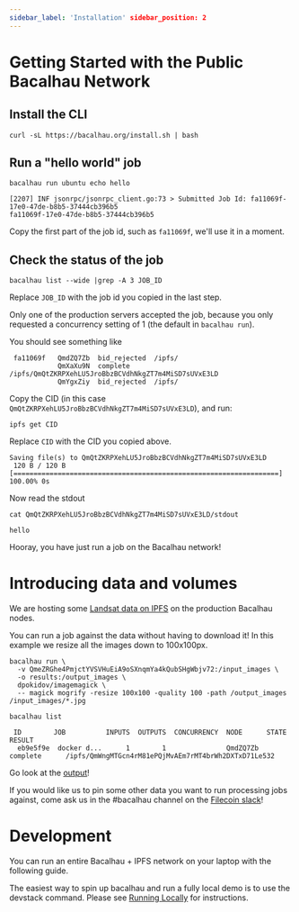 ```yaml
---
sidebar_label: 'Installation' sidebar_position: 2
---
```


# Getting Started with the Public Bacalhau Network

## Install the CLI

```
curl -sL https://bacalhau.org/install.sh | bash
```

## Run a "hello world" job

```
bacalhau run ubuntu echo hello
```

```
[2207] INF jsonrpc/jsonrpc_client.go:73 > Submitted Job Id: fa11069f-17e0-47de-b8b5-37444cb396b5
fa11069f-17e0-47de-b8b5-37444cb396b5
```
Copy the first part of the job id, such as `fa11069f`, we'll use it in a moment.

## Check the status of the job

```
bacalhau list --wide |grep -A 3 JOB_ID
```

Replace `JOB_ID` with the job id you copied in the last step.

Only one of the production servers accepted the job, because you only requested a concurrency setting of 1 (the default in `bacalhau run`).

You should see something like
```
 fa11069f   QmdZQ7Zb  bid_rejected  /ipfs/
            QmXaXu9N  complete      /ipfs/QmQtZKRPXehLU5JroBbzBCVdhNkgZT7m4MiSD7sUVxE3LD
            QmYgxZiy  bid_rejected  /ipfs/
```

Copy the CID (in this case `QmQtZKRPXehLU5JroBbzBCVdhNkgZT7m4MiSD7sUVxE3LD`), and run:

```
ipfs get CID
```
Replace `CID` with the CID you copied above.

```
Saving file(s) to QmQtZKRPXehLU5JroBbzBCVdhNkgZT7m4MiSD7sUVxE3LD
 120 B / 120 B [==================================================================] 100.00% 0s
```

Now read the stdout
```
cat QmQtZKRPXehLU5JroBbzBCVdhNkgZT7m4MiSD7sUVxE3LD/stdout
```

```
hello
```

Hooray, you have just run a job on the Bacalhau network!


# Introducing data and volumes

We are hosting some [Landsat data on IPFS](http://cloudflare-ipfs.com/ipfs/QmeZRGhe4PmjctYVSVHuEiA9oSXnqmYa4kQubSHgWbjv72) on the production Bacalhau nodes.

You can run a job against the data without having to download it!
In this example we resize all the images down to 100x100px.

```
bacalhau run \
  -v QmeZRGhe4PmjctYVSVHuEiA9oSXnqmYa4kQubSHgWbjv72:/input_images \
  -o results:/output_images \
  dpokidov/imagemagick \
  -- magick mogrify -resize 100x100 -quality 100 -path /output_images /input_images/*.jpg
```

```
bacalhau list
```
```
 ID        JOB          INPUTS  OUTPUTS  CONCURRENCY  NODE      STATE         RESULT
  eb9e5f9e  docker d...      1        1               QmdZQ7Zb  complete      /ipfs/QmWngMTGcn4rM81ePQjMvAEm7rMT4brWh2DXTxD71Le532
```
Go look at the [output](http://cloudflare-ipfs.com/ipfs/QmWngMTGcn4rM81ePQjMvAEm7rMT4brWh2DXTxD71Le532)!


If you would like us to pin some other data you want to run processing jobs against, come ask us in the #bacalhau channel on the [Filecoin slack](https://filecoin.io/slack)!


# Development

You can run an entire Bacalhau + IPFS network on your laptop with the following guide.

The easiest way to spin up bacalhau and run a fully local demo is to use the devstack command. Please see [Running Locally](https://github.com/filecoin-project/bacalhau/blob/main/docs/running_locally.md) for instructions.
